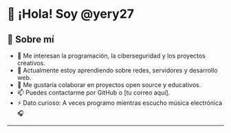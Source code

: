 # 👋 ¡Hola! Soy @yery27

## 🚀 Sobre mí
- 👀 Me interesan la programación, la ciberseguridad y los proyectos creativos.
- 🌱 Actualmente estoy aprendiendo sobre redes, servidores y desarrollo web.
- 💞️ Me gustaría colaborar en proyectos open source y educativos.
- 📫 Puedes contactarme por GitHub o [tu correo aquí].
- ⚡ Dato curioso: A veces programo mientras escucho música electrónica 🎧

---

<!---
yery27/yery27 es un repositorio ✨ especial ✨ porque su archivo `README.md` aparece en tu perfil de GitHub.
Puedes hacer clic en el enlace "Preview" para ver cómo se ve.
--->

